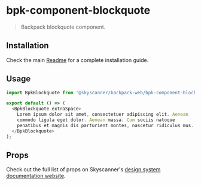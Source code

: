 # bpk-component-blockquote

> Backpack blockquote component.

## Installation

Check the main [Readme](https://github.com/skyscanner/backpack#usage) for a complete installation guide.

## Usage

```js
import BpkBlockquote from '@skyscanner/backpack-web/bpk-component-blockquote';

export default () => (
  <BpkBlockquote extraSpace>
    Lorem ipsum dolor sit amet, consectetuer adipiscing elit. Aenean
    commodo ligula eget dolor. Aenean massa. Cum sociis natoque
    penatibus et magnis dis parturient montes, nascetur ridiculus mus.
  </BpkBlockquote>
);
```

## Props

Check out the full list of props on Skyscanner's [design system documentation website](https://www.skyscanner.design/latest/components/blockquote/web-s5htWiTy#section-props-25).
